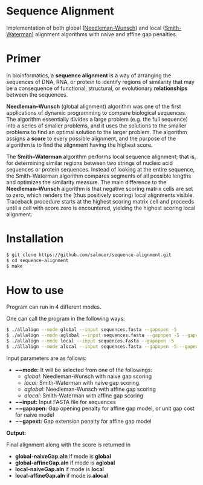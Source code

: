 # Sequence Alignment

Implementation of both global ([Needleman-Wunsch](https://en.wikipedia.org/wiki/Needleman%E2%80%93Wunsch_algorithm)) and local ([Smith-Waterman](https://en.wikipedia.org/wiki/Smith%E2%80%93Waterman_algorithm)) alignment algorithms with naive and affine gap penalties.

# Primer

In bioinformatics, a **sequence alignment** is a way of arranging the sequences of DNA, RNA, or protein to identify regions of similarity that may be a consequence of functional, structural, or evolutionary **relationships** between the sequences.

**Needleman–Wunsch** (global alignment) algorithm was one of the first applications of dynamic programming to compare biological sequences. The algorithm essentially divides a large problem (e.g. the full sequence) into a series of smaller problems, and it uses the solutions to the smaller problems to find an optimal solution to the larger problem. The algorithm assigns a **score** to every possible alignment, and the purpose of the algorithm is to find the alignment having the highest score.

The **Smith–Waterman** algorithm performs local sequence alignment; that is, for determining similar regions between two strings of nucleic acid sequences or protein sequences. Instead of looking at the entire sequence, the Smith–Waterman algorithm compares segments of all possible lengths and optimizes the similarity measure. The main difference to the **Needleman–Wunsch** algorithm is that negative scoring matrix cells are set to zero, which renders the (thus positively scoring) local alignments visible. Traceback procedure starts at the highest scoring matrix cell and proceeds until a cell with score zero is encountered, yielding the highest scoring local alignment. 

# Installation

```bash
$ git clone https://github.com/salmoor/sequence-alignment.git
$ cd sequence-alignment
$ make
```

# How to use

Program can run in 4 different modes.

One can call the program in the following ways:

```bash
$ ./allalign --mode global --input sequences.fasta --gapopen -5
$ ./allalign --mode aglobal --input sequences.fasta --gapopen -5 --gapext -2
$ ./allalign --mode local --input sequences.fasta --gapopen -5
$ ./allalign --mode alocal --input sequences.fasta --gapopen -5 --gapext -2
```

Input parameters are as follows:

- **−−mode:** It will be selected from one of the followings:
  - *global:* Needleman-Wunsch with naive gap scoring
  - *local:* Smith-Waterman with naive gap scoring
  - *aglobal:* Needleman-Wunsch with affine gap scoring
  - *alocal:* Smith-Waterman with affine gap scoring
- **−−input:** Input FASTA file for sequences
- **−−gapopen:** Gap opening penalty for affine gap model, or unit gap cost for naive model
- **−−gapext:** Gap extension penalty for affine gap model



**Output:**

Final alignment along with the score is returned in

- **global-naiveGap.aln** if mode is **global**
- **global-affineGap.aln** if mode is **aglobal**
- **local-naiveGap.aln** if mode is **local**
- **local-affineGap.aln** if mode is **alocal**

